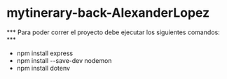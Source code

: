 # mytinerary-back-AlexanderLopez


*** Para poder correr el proyecto debe ejecutar los siguientes comandos: ***

  - npm install express
  - npm install --save-dev nodemon
  - npm install dotenv


